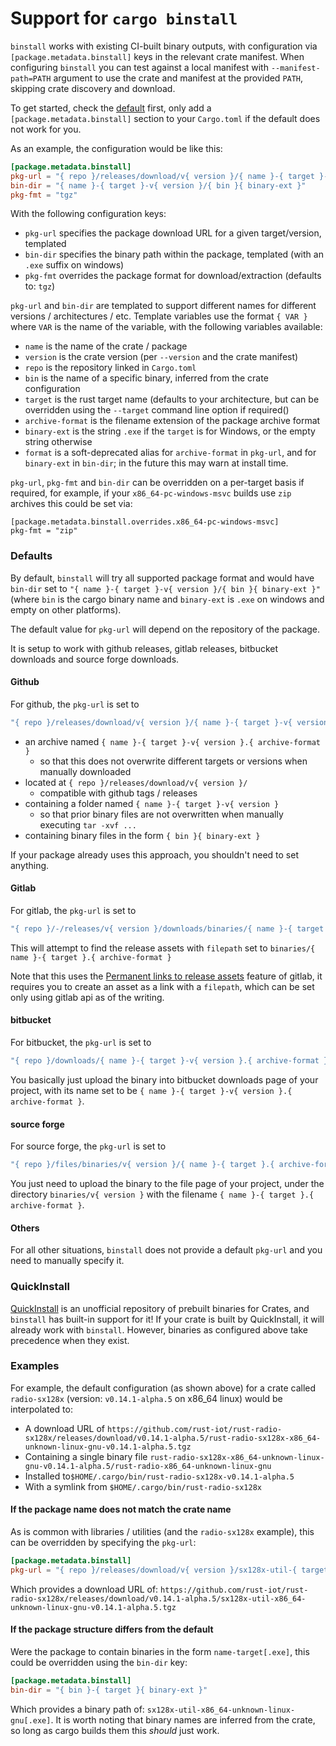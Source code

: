 # Support for `cargo binstall`


`binstall` works with existing CI-built binary outputs, with configuration via `[package.metadata.binstall]` keys in the relevant crate manifest.
When configuring `binstall` you can test against a local manifest with `--manifest-path=PATH` argument to use the crate and manifest at the provided `PATH`, skipping crate discovery and download.

To get started, check the [default](#Defaults) first, only add a `[package.metadata.binstall]` section
to your `Cargo.toml` if the default does not work for you.

As an example, the configuration would be like this:

```toml
[package.metadata.binstall]
pkg-url = "{ repo }/releases/download/v{ version }/{ name }-{ target }-v{ version }.{ archive-format }"
bin-dir = "{ name }-{ target }-v{ version }/{ bin }{ binary-ext }"
pkg-fmt = "tgz"
```

With the following configuration keys:

- `pkg-url` specifies the package download URL for a given target/version, templated
- `bin-dir` specifies the binary path within the package, templated (with an `.exe` suffix on windows)
- `pkg-fmt` overrides the package format for download/extraction (defaults to: `tgz`)


`pkg-url` and `bin-dir` are templated to support different names for different versions / architectures / etc.
Template variables use the format `{ VAR }` where `VAR` is the name of the variable, with the following variables available:
- `name` is the name of the crate / package
- `version` is the crate version (per `--version` and the crate manifest)
- `repo` is the repository linked in `Cargo.toml`
- `bin` is the name of a specific binary, inferred from the crate configuration
- `target` is the rust target name (defaults to your architecture, but can be overridden using the `--target` command line option if required()
- `archive-format` is the filename extension of the package archive format
- `binary-ext` is the string `.exe` if the `target` is for Windows, or the empty string otherwise
- `format` is a soft-deprecated alias for `archive-format` in `pkg-url`, and for `binary-ext` in `bin-dir`; in the future this may warn at install time.

`pkg-url`, `pkg-fmt` and `bin-dir` can be overridden on a per-target basis if required, for example, if your `x86_64-pc-windows-msvc` builds use `zip` archives this could be set via:

```
[package.metadata.binstall.overrides.x86_64-pc-windows-msvc]
pkg-fmt = "zip"
```

### Defaults

By default, `binstall` will try all supported package format and would have `bin-dir` set to
`"{ name }-{ target }-v{ version }/{ bin }{ binary-ext }"` (where `bin` is the cargo binary name and
`binary-ext` is `.exe` on windows and empty on other platforms).

The default value for `pkg-url` will depend on the repository of the package.

It is setup to work with github releases, gitlab releases, bitbucket downloads
and source forge downloads.

#### Github

For github, the `pkg-url` is set to

```rust
"{ repo }/releases/download/v{ version }/{ name }-{ target }-v{ version }.{ archive-format }"
```

- an archive named `{ name }-{ target }-v{ version }.{ archive-format }`
  - so that this does not overwrite different targets or versions when manually downloaded
- located at `{ repo }/releases/download/v{ version }/`
  - compatible with github tags / releases
- containing a folder named `{ name }-{ target }-v{ version }`
  - so that prior binary files are not overwritten when manually executing `tar -xvf ...`
- containing binary files in the form `{ bin }{ binary-ext }`

If your package already uses this approach, you shouldn't need to set anything.

#### Gitlab

For gitlab, the `pkg-url` is set to

```rust
"{ repo }/-/releases/v{ version }/downloads/binaries/{ name }-{ target }.{ archive-format }"
```

This will attempt to find the release assets with `filepath` set to
`binaries/{ name }-{ target }.{ archive-format }`

Note that this uses the [Permanent links to release assets](https://gitlab.kitware.com/help/user/project/releases/index#permanent-links-to-latest-release-assets) feature of gitlab, it requires you to
create an asset as a link with a `filepath`, which can be set only using gitlab api as of the writing.

#### bitbucket

For bitbucket, the `pkg-url` is set to

```rust
"{ repo }/downloads/{ name }-{ target }-v{ version }.{ archive-format }"
```

You basically just upload the binary into bitbucket downloads page of your project,
with its name set to be `{ name }-{ target }-v{ version }.{ archive-format }`.

#### source forge

For source forge, the `pkg-url` is set to

```rust
"{ repo }/files/binaries/v{ version }/{ name }-{ target }.{ archive-format }/download"
```

You just need to upload the binary to the file page of your project, under the directory
`binaries/v{ version }` with the filename `{ name }-{ target }.{ archive-format }`.

#### Others

For all other situations, `binstall` does not provide a default `pkg-url` and you need to manually
specify it.

### QuickInstall

[QuickInstall](https://github.com/alsuren/cargo-quickinstall) is an unofficial repository of prebuilt binaries for Crates, and `binstall` has built-in support for it! If your crate is built by QuickInstall, it will already work with `binstall`. However, binaries as configured above take precedence when they exist.

### Examples

For example, the default configuration (as shown above) for a crate called `radio-sx128x` (version: `v0.14.1-alpha.5` on x86\_64 linux) would be interpolated to:

- A download URL of `https://github.com/rust-iot/rust-radio-sx128x/releases/download/v0.14.1-alpha.5/rust-radio-sx128x-x86_64-unknown-linux-gnu-v0.14.1-alpha.5.tgz`
- Containing a single binary file `rust-radio-sx128x-x86_64-unknown-linux-gnu-v0.14.1-alpha.5/rust-radio-x86_64-unknown-linux-gnu`
- Installed to`$HOME/.cargo/bin/rust-radio-sx128x-v0.14.1-alpha.5`
- With a symlink from `$HOME/.cargo/bin/rust-radio-sx128x`

####  If the package name does not match the crate name

As is common with libraries / utilities (and the `radio-sx128x` example), this can be overridden by specifying the `pkg-url`:

```toml
[package.metadata.binstall]
pkg-url = "{ repo }/releases/download/v{ version }/sx128x-util-{ target }-v{ version }.{ archive-format }"
```

Which provides a download URL of: `https://github.com/rust-iot/rust-radio-sx128x/releases/download/v0.14.1-alpha.5/sx128x-util-x86_64-unknown-linux-gnu-v0.14.1-alpha.5.tgz`


####  If the package structure differs from the default

Were the package to contain binaries in the form `name-target[.exe]`, this could be overridden using the `bin-dir` key:

```toml
[package.metadata.binstall]
bin-dir = "{ bin }-{ target }{ binary-ext }"
```

Which provides a binary path of: `sx128x-util-x86_64-unknown-linux-gnu[.exe]`. It is worth noting that binary names are inferred from the crate, so long as cargo builds them this _should_ just work.
